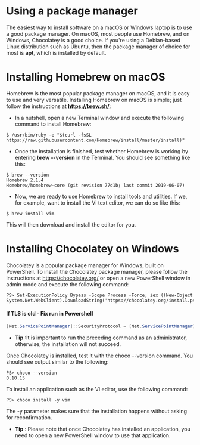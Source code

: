 # Using a package manager
The easiest way to install software on a macOS or Windows laptop is to use a good package manager. On macOS, most people use Homebrew, and on Windows, Chocolatey is a good choice. If you're using a Debian-based Linux distribution such as Ubuntu, then the package manager of choice for most is **apt**, which is installed by default. 

# Installing Homebrew on macOS
Homebrew is the most popular package manager on macOS, and it is easy to use and very versatile. Installing Homebrew on macOS is simple; just follow the instructions at **https://brew.sh/**:

- In a nutshell, open a new Terminal window and execute the following command to install Homebrew:
```
$ /usr/bin/ruby -e "$(curl -fsSL https://raw.githubusercontent.com/Homebrew/install/master/install)"
```
- Once the installation is finished, test whether Homebrew is working by entering **brew --version** in the Terminal. You should see something like this:

```
$ brew --version
Homebrew 2.1.4
Homebrew/homebrew-core (git revision 77d1b; last commit 2019-06-07)
```

- Now, we are ready to use Homebrew to install tools and utilities. If we, for example, want to install the Vi text editor, we can do so like this:
```
$ brew install vim
```

This will then download and install the editor for you.

# Installing Chocolatey on Windows
Chocolatey is a popular package manager for Windows, built on PowerShell. To install the Chocolatey package manager, please follow the instructions at https://chocolatey.org/ or open a new PowerShell window in admin mode and execute the following command:

```
PS> Set-ExecutionPolicy Bypass -Scope Process -Force; iex ((New-Object System.Net.WebClient).DownloadString('https://chocolatey.org/install.ps1'))
```
#### If TLS is old - Fix  run in Powershell
```powershell
[Net.ServicePointManager]::SecurityProtocol = [Net.ServicePointManager]::SecurityProtocol -bor [Net.SecurityProtocolType]::Tls12
```

- **Tip** :It is important to run the preceding command as an administrator, otherwise, the installation will not succeed.

Once Chocolatey is installed, test it with the choco --version command. You should see output similar to the following:
```
PS> choco --version
0.10.15
```
To install an application such as the Vi editor, use the following command:
```
PS> choco install -y vim
```
The -y parameter makes sure that the installation happens without asking for reconfirmation.

- **Tip** : Please note that once Chocolatey has installed an application, you need to open a new PowerShell window to use that application.
